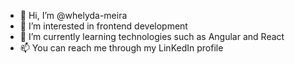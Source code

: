 - 👋 Hi, I’m @whelyda-meira
- 👀 I’m interested in frontend development
- 🌱 I’m currently learning technologies such as Angular and React
- 📫 You can reach me through my LinKedIn profile

<!---
whelyda-meira/whelyda-meira is a ✨ special ✨ repository because its `README.md` (this file) appears on your GitHub profile.
You can click the Preview link to take a look at your changes.
--->
